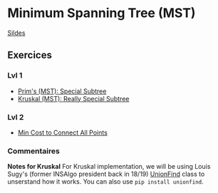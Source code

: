 # Minimum Spanning Tree (MST)
[Sildes](https://github.com/INSAlgo/INSAlgo-2022-2023/blob/c8a865d906d07e3f3a90467fb3da7495d4dad95c/14%20-%20Minimum%20Spanning%20Tree/Cours%2014%20-%20Minimum%20spanning%20tree.pdf)

## Exercices

### Lvl 1
  - [Prim's (MST): Special Subtree](https://www.hackerrank.com/challenges/primsmstsub/problem)
  - [Kruskal (MST): Really Special Subtree](https://www.hackerrank.com/challenges/kruskalmstrsub/problem)

### Lvl 2
  - [Min Cost to Connect All Points](https://leetcode.com/problems/min-cost-to-connect-all-points/)

### Commentaires
**Notes for Kruskal**
For Kruskal implementation, we will be using Louis Sugy's (former INSAlgo president back in 18/19) [UnionFind](https://github.com/INSAlgo/trainings-2018/blob/master/W14_feb4_feb10/unionfind.py) class to unserstand how it works. You can also use `pip install unionfind`.